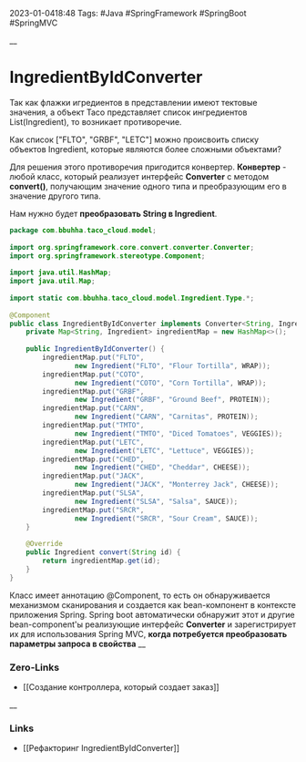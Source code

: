 2023-01-0418:48
Tags: #Java #SpringFramework #SpringBoot #SpringMVC 

__
# IngredientByIdConverter

Так как флажки игредиентов в представлении имеют тектовые значения, а объект Taco представляет список ингредиентов List(Ingredient), то возникает противоречие. 

Как список ["FLTO", "GRBF", "LETC"] можно происвоить списку объектов Ingredient, которые являются более сложными объектами? 

Для решения этого противоречия пригодится конвертер. **Конвертер** - любой класс, который реализует интерфейс **Converter** с методом **convert()**, получающим значение одного типа и преобразующим его в значение другого типа. 

Нам нужно будет **преобразовать String в Ingredient**.
```java
package com.bbuhha.taco_cloud.model;  
  
import org.springframework.core.convert.converter.Converter;  
import org.springframework.stereotype.Component;  
  
import java.util.HashMap;  
import java.util.Map;  
  
import static com.bbuhha.taco_cloud.model.Ingredient.Type.*;  
  
@Component  
public class IngredientByIdConverter implements Converter<String, Ingredient> {  
    private Map<String, Ingredient> ingredientMap = new HashMap<>();  
  
    public IngredientByIdConverter() {  
        ingredientMap.put("FLTO",  
                new Ingredient("FLTO", "Flour Tortilla", WRAP));  
        ingredientMap.put("COTO",  
                new Ingredient("COTO", "Corn Tortilla", WRAP));  
        ingredientMap.put("GRBF",  
                new Ingredient("GRBF", "Ground Beef", PROTEIN));  
        ingredientMap.put("CARN",  
                new Ingredient("CARN", "Carnitas", PROTEIN));  
        ingredientMap.put("TMTO",  
                new Ingredient("TMTO", "Diced Tomatoes", VEGGIES));  
        ingredientMap.put("LETC",  
                new Ingredient("LETC", "Lettuce", VEGGIES));  
        ingredientMap.put("CHED",  
                new Ingredient("CHED", "Cheddar", CHEESE));  
        ingredientMap.put("JACK",  
                new Ingredient("JACK", "Monterrey Jack", CHEESE));  
        ingredientMap.put("SLSA",  
                new Ingredient("SLSA", "Salsa", SAUCE));  
        ingredientMap.put("SRCR",  
                new Ingredient("SRCR", "Sour Cream", SAUCE));  
    }  
  
    @Override  
    public Ingredient convert(String id) {  
        return ingredientMap.get(id);  
    }  
}
```

Класс имеет аннотацию @Component, то есть он обнаруживается механизмом сканирования и создается как bean-компонент в контексте приложения Spring. 
Spring boot автоматически обнаружит этот и другие bean-component'ы реализующие интерфейс **Converter** и зарегистрирует их для использования Spring MVC, **когда потребуется преобразовать параметры запроса в свойства**
__
### Zero-Links
- [[Создание контроллера, который создает заказ]]

__
### Links
- [[Рефакторинг IngredientByIdConverter]]

